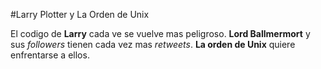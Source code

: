 
#Larry Plotter y La Orden de Unix

El codigo de **Larry** cada ve se vuelve mas peligroso.
**Lord Ballmermort** y sus *followers* tienen cada vez mas *retweets*.
**La orden de Unix** quiere enfrentarse a ellos.
